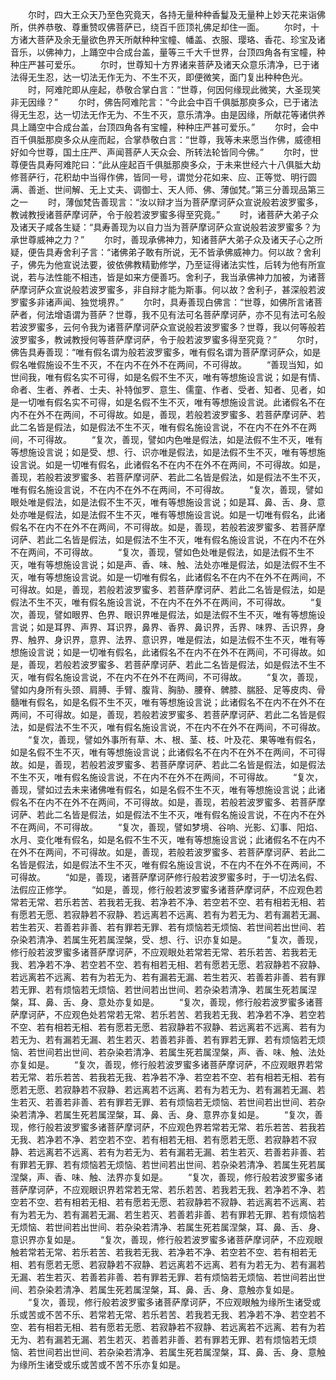 <!-- { "loadSidebar": true } -->
　　尔时，四大王众天乃至色究竟天，各持无量种种香鬘及无量种上妙天花来诣佛所，供养恭敬、尊重赞叹佛菩萨已，绕百千匝顶礼佛足却住一面。
　　尔时，十方诸大菩萨及余无量欲色界天所献种种宝幢、幡盖、衣服、璎珞、香花、珍宝及诸音乐，以佛神力，上踊空中合成台盖，量等三千大千世界，台顶四角各有宝幢，种种庄严甚可爱乐。
　　尔时，世尊知十方界诸来菩萨及诸天众意乐清净，已于诸法得无生忍，达一切法无作无为、不生不灭，即便微笑，面门复出种种色光。
　　时，阿难陀即从座起，恭敬合掌白言：“世尊，何因何缘现此微笑，大圣现笑非无因缘？”
　　尔时，佛告阿难陀言：“今此会中百千俱胝那庾多众，已于诸法得无生忍，达一切法无作无为、不生不灭，意乐清净。由是因缘，所献花等诸供养具上踊空中合成台盖，台顶四角各有宝幢，种种庄严甚可爱乐。”
　　尔时，会中百千俱胝那庾多众从座而起，合掌恭敬白言：“世尊，我等未来愿当作佛，威德相好如今世尊，国土庄严、声闻菩萨人天众会、所转法轮皆同今佛。”
　　尔时，世尊便告具寿阿难陀曰：“此从座起百千俱胝那庾多众，于未来世经六十八俱胝大劫修菩萨行，花积劫中当得作佛，皆同一号，谓觉分花如来、应、正等觉、明行圆满、善逝、世间解、无上丈夫、调御士、天人师、佛、薄伽梵。”第三分善现品第三之一
　　时，薄伽梵告善现言：“汝以辩才当为菩萨摩诃萨众宣说般若波罗蜜多，教诫教授诸菩萨摩诃萨，令于般若波罗蜜多得至究竟。”
　　时，诸菩萨大弟子众及诸天子咸各生疑：“具寿善现为以自力当为菩萨摩诃萨众宣说般若波罗蜜多？为承世尊威神之力？”
　　尔时，善现承佛神力，知诸菩萨大弟子众及诸天子心之所疑，便告具寿舍利子言：“诸佛弟子敢有所说，无不皆承佛威神力。何以故？舍利子，佛先为他宣说法要，彼依佛教精勤修学，乃至证得诸法实性，后转为他有所宣说，若与法性能不相违，皆是如来方便善巧。舍利子，我当承佛神力加被，为诸菩萨摩诃萨众宣说般若波罗蜜多，非自辩才能为斯事。何以故？舍利子，甚深般若波罗蜜多非诸声闻、独觉境界。”
　　尔时，具寿善现白佛言：“世尊，如佛所言诸菩萨者，何法增语谓为菩萨？世尊，我不见有法可名菩萨摩诃萨，亦不见有法可名般若波罗蜜多，云何令我为诸菩萨摩诃萨众宣说般若波罗蜜多？世尊，我以何等般若波罗蜜多，教诫教授何等菩萨摩诃萨，令于般若波罗蜜多得至究竟？”
　　尔时，佛告具寿善现：“唯有假名谓为般若波罗蜜多，唯有假名谓为菩萨摩诃萨众，如是假名唯假施设不生不灭，不在内不在外不在两间，不可得故。
　　“善现当知，如世间我，唯有假名实不可得，如是名假不生不灭，唯有等想施设言说；如是有情、命者、生者、养者、士夫、补特伽罗、意生、儒童、作者、受者、知者、见者，如是一切唯有假名实不可得，如是名假不生不灭，唯有等想施设言说。此诸假名不在内不在外不在两间，不可得故。如是，善现，若般若波罗蜜多、若菩萨摩诃萨、若此二名皆是假法，如是假法不生不灭，唯有假名施设言说，不在内不在外不在两间，不可得故。
　　“复次，善现，譬如内色唯是假法，如是法假不生不灭，唯有等想施设言说；如是受、想、行、识亦唯是假法，如是法假不生不灭，唯有等想施设言说。如是一切唯有假名，此诸假名不在内不在外不在两间，不可得故。如是，善现，若般若波罗蜜多、若菩萨摩诃萨、若此二名皆是假法，如是假法不生不灭，唯有假名施设言说，不在内不在外不在两间，不可得故。
　　“复次，善现，譬如眼处唯是假法，如是法假不生不灭，唯有等想施设言说；如是耳、鼻、舌、身、意处亦唯是假法，如是法假不生不灭，唯有等想施设言说。如是一切唯有假名，此诸假名不在内不在外不在两间，不可得故。如是，善现，若般若波罗蜜多、若菩萨摩诃萨、若此二名皆是假法，如是假法不生不灭，唯有假名施设言说，不在内不在外不在两间，不可得故。
　　“复次，善现，譬如色处唯是假法，如是法假不生不灭，唯有等想施设言说；如是声、香、味、触、法处亦唯是假法，如是法假不生不灭，唯有等想施设言说。如是一切唯有假名，此诸假名不在内不在外不在两间，不可得故。如是，善现，若般若波罗蜜多、若菩萨摩诃萨、若此二名皆是假法，如是假法不生不灭，唯有假名施设言说，不在内不在外不在两间，不可得故。
　　“复次，善现，譬如眼界、色界、眼识界唯是假法，如是法假不生不灭，唯有等想施设言说；如是耳界、声界、耳识界，鼻界、香界、鼻识界，舌界、味界、舌识界，身界、触界、身识界，意界、法界、意识界，唯是假法，如是法假不生不灭，唯有等想施设言说；如是一切唯有假名，此诸假名不在内不在外不在两间，不可得故。如是，善现，若般若波罗蜜多、若菩萨摩诃萨、若此二名皆是假法，如是假法不生不灭，唯有假名施设言说，不在内不在外不在两间，不可得故。
　　“复次，善现，譬如内身所有头颈、肩膊、手臂、腹背、胸胁、腰脊、髀膝、腨胫、足等皮肉、骨髓唯有假名，如是名假不生不灭，唯有等想施设言说；此诸假名不在内不在外不在两间，不可得故。如是，善现，若般若波罗蜜多、若菩萨摩诃萨、若此二名皆是假法，如是假法不生不灭，唯有假名施设言说，不在内不在外不在两间，不可得故。
　　“复次，善现，譬如外事所有草、木、根、茎、枝、叶及花、果等唯有假名，如是名假不生不灭，唯有等想施设言说；此诸假名不在内不在外不在两间，不可得故。如是，善现，若般若波罗蜜多、若菩萨摩诃萨、若此二名皆是假法，如是假法不生不灭，唯有假名施设言说，不在内不在外不在两间，不可得故。
　　“复次，善现，譬如过去未来诸佛唯有假名，如是名假不生不灭，唯有等想施设言说；此诸假名不在内不在外不在两间，不可得故。如是，善现，若般若波罗蜜多、若菩萨摩诃萨、若此二名皆是假法，如是假法不生不灭，唯有假名施设言说，不在内不在外不在两间，不可得故。
　　“复次，善现，譬如梦境、谷响、光影、幻事、阳焰、水月、变化唯有假名，如是名假不生不灭，唯有等想施设言说；此诸假名不在内不在外不在两间，不可得故。如是，善现，若般若波罗蜜多、若菩萨摩诃萨、若此二名皆是假法，如是假法不生不灭，唯有假名施设言说，不在内不在外不在两间，不可得故。
　　“如是，善现，诸菩萨摩诃萨修行般若波罗蜜多时，于一切法名假、法假应正修学。
　　“如是，善现，修行般若波罗蜜多诸菩萨摩诃萨，不应观色若常若无常、若乐若苦、若我若无我、若净若不净、若空若不空、若有相若无相、若有愿若无愿、若寂静若不寂静、若远离若不远离、若有为若无为、若有漏若无漏、若生若灭、若善若非善、若有罪若无罪、若有烦恼若无烦恼、若世间若出世间、若杂染若清净、若属生死若属涅槃，受、想、行、识亦复如是。
　　“复次，善现，修行般若波罗蜜多诸菩萨摩诃萨，不应观眼处若常若无常、若乐若苦、若我若无我、若净若不净、若空若不空、若有相若无相、若有愿若无愿、若寂静若不寂静、若远离若不远离、若有为若无为、若有漏若无漏、若生若灭、若善若非善、若有罪若无罪、若有烦恼若无烦恼、若世间若出世间、若杂染若清净、若属生死若属涅槃，耳、鼻、舌、身、意处亦复如是。
　　“复次，善现，修行般若波罗蜜多诸菩萨摩诃萨，不应观色处若常若无常、若乐若苦、若我若无我、若净若不净、若空若不空、若有相若无相、若有愿若无愿、若寂静若不寂静、若远离若不远离、若有为若无为、若有漏若无漏、若生若灭、若善若非善、若有罪若无罪、若有烦恼若无烦恼、若世间若出世间、若杂染若清净、若属生死若属涅槃，声、香、味、触、法处亦复如是。
　　“复次，善现，修行般若波罗蜜多诸菩萨摩诃萨，不应观眼界若常若无常、若乐若苦、若我若无我、若净若不净、若空若不空、若有相若无相、若有愿若无愿、若寂静若不寂静、若远离若不远离、若有为若无为、若有漏若无漏、若生若灭、若善若非善、若有罪若无罪、若有烦恼若无烦恼、若世间若出世间、若杂染若清净、若属生死若属涅槃，耳、鼻、舌、身、意界亦复如是。
　　“复次，善现，修行般若波罗蜜多诸菩萨摩诃萨，不应观色界若常若无常、若乐若苦、若我若无我、若净若不净、若空若不空、若有相若无相、若有愿若无愿、若寂静若不寂静、若远离若不远离、若有为若无为、若有漏若无漏、若生若灭、若善若非善、若有罪若无罪、若有烦恼若无烦恼、若世间若出世间、若杂染若清净、若属生死若属涅槃，声、香、味、触、法界亦复如是。
　　“复次，善现，修行般若波罗蜜多诸菩萨摩诃萨，不应观眼识界若常若无常、若乐若苦、若我若无我、若净若不净、若空若不空、若有相若无相、若有愿若无愿、若寂静若不寂静、若远离若不远离、若有为若无为、若有漏若无漏、若生若灭、若善若非善、若有罪若无罪、若有烦恼若无烦恼、若世间若出世间、若杂染若清净、若属生死若属涅槃，耳、鼻、舌、身、意识界亦复如是。
　　“复次，善现，修行般若波罗蜜多诸菩萨摩诃萨，不应观眼触若常若无常、若乐若苦、若我若无我、若净若不净、若空若不空、若有相若无相、若有愿若无愿、若寂静若不寂静、若远离若不远离、若有为若无为、若有漏若无漏、若生若灭、若善若非善、若有罪若无罪、若有烦恼若无烦恼、若世间若出世间、若杂染若清净、若属生死若属涅槃，耳、鼻、舌、身、意触亦复如是。
　　“复次，善现，修行般若波罗蜜多诸菩萨摩诃萨，不应观眼触为缘所生诸受或乐或苦或不苦不乐、若常若无常、若乐若苦、若我若无我、若净若不净、若空若不空、若有相若无相、若有愿若无愿、若寂静若不寂静、若远离若不远离、若有为若无为、若有漏若无漏、若生若灭、若善若非善、若有罪若无罪、若有烦恼若无烦恼、若世间若出世间、若杂染若清净、若属生死若属涅槃，耳、鼻、舌、身、意触为缘所生诸受或乐或苦或不苦不乐亦复如是。
